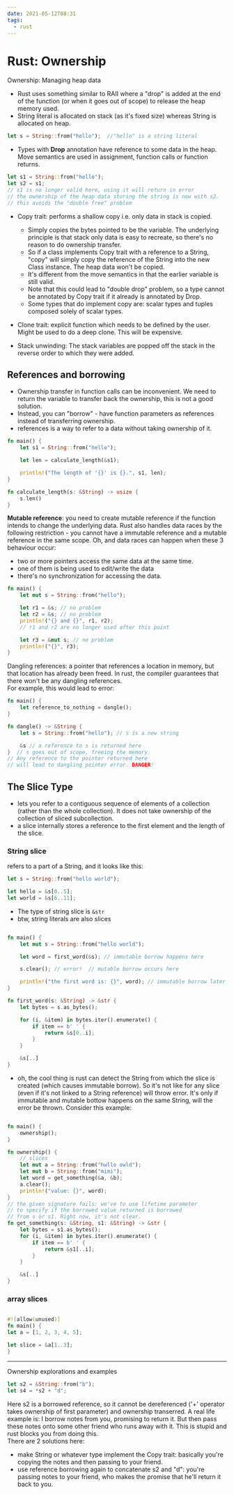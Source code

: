```yaml
---
date: 2021-05-12T08:31
tags: 
  - rust
---
```


# Rust: Ownership

Ownership: Managing heap data  
- Rust uses something similar to RAII where a "drop" is added at the end of the function (or when it goes out of scope) to release the heap memory used.
- String literal is allocated on stack (as it's fixed size) whereas String is allocated on heap.
```rust
let s = String::from("hello");  //"hello" is a string literal
```
- Types with **Drop** annotation have reference to some data in the heap. Move semantics are used in assignment, function calls or function returns.
```rust
let s1 = String::from("hello");
let s2 = s1;
// s1 is no longer valid here, using it will return in error
// the ownership of the heap data storing the string is now with s2.
// this avoids the "double free" problem
```

- Copy trait: performs a shallow copy i.e. only data in stack is copied.
  - Simply copies the bytes pointed to be the variable. The underlying principle is that stack only data is easy to recreate, so there's no reason to do ownership transfer.
  - So if a class implements Copy trait with a reference to a String, "copy" will simply copy the reference of the String into the new Class instance. The heap data won't be copied.
  - It's different from the move semantics in that the earlier variable is still valid.
  - Note that this could lead to "double drop" problem, so a type cannot be annotated by Copy trait if it already is annotated by Drop.
  - Some types that do implement copy are: scalar types and tuples composed solely of scalar types.

- Clone trait: explicit function which needs to be defined by the user. Might be used to do a deep clone. This will be expensive.

- Stack unwinding: The stack variables are popped off the stack in the reverse order to which they were added.


## References and borrowing

- Ownership transfer in function calls can be inconvenient. We need to return the variable to transfer back the ownership, this is not a good solution.  
- Instead, you can "borrow" - have function parameters as references instead of transferring ownership.
- references is a way to refer to a data without taking ownership of it.

```rust
fn main() {
    let s1 = String::from("hello");

    let len = calculate_length(&s1);

    println!("The length of '{}' is {}.", s1, len);
}

fn calculate_length(s: &String) -> usize {
    s.len()
}
```

**Mutable reference**: you need to create mutable reference if the function intends to change the underlying data. Rust also handles data races by the following restriction - you cannot have a immutable reference and a mutable reference in the same scope. Oh, and data races can happen when these 3 behaviour occur:
- two or more pointers access the same data at the same time.
- one of them is being used to edit/write the data
- there's no synchronization for accessing the data.


```rust
fn main() {
    let mut s = String::from("hello");

    let r1 = &s; // no problem
    let r2 = &s; // no problem
    println!("{} and {}", r1, r2);
    // r1 and r2 are no longer used after this point

    let r3 = &mut s; // no problem
    println!("{}", r3);
}

```

Dangling references: a pointer that references a location in memory, but that location has already been freed. In rust, the compiler guarantees that there won't be any dangling references.  
For example, this would lead to error:

```rust
fn main() {
    let reference_to_nothing = dangle();
}

fn dangle() -> &String {
    let s = String::from("hello"); // s is a new string

    &s // a reference to s is returned here
}  // s goes out of scope, freeing the memory. 
// Any reference to the pointer returned here 
// will lead to dangling pointer error. DANGER!
```


## The Slice Type
- lets you refer to a contiguous sequence of elements of a collection (rather than the whole collection). It does not take ownership of the collection of sliced subcollection.
- a slice internally stores a reference to the first element and the length of the slice.

### String slice
refers to a part of a String, and it looks like this:
```rust
let s = String::from("hello world");

let hello = &s[0..5];
let world = &s[6..11];
```
- The type of string slice is `&str`
- btw, string literals are also slices
```rust

fn main() {
    let mut s = String::from("hello world");

    let word = first_word(&s); // immutable borrow happens here 

    s.clear(); // error!  // mutable borrow occurs here

    println!("the first word is: {}", word); // immutable borrow later used here
}

fn first_word(s: &String) -> &str {
    let bytes = s.as_bytes();

    for (i, &item) in bytes.iter().enumerate() {
        if item == b' ' {
            return &s[0..i];
        }
    }

    &s[..]
}
```
- oh, the cool thing is rust can detect the String from which the slice is created (which causes immutable borrow). So it's not like for any slice (even if it's not linked to a String reference) will throw error. It's only if immutable and mutable bottow happens on the same String, will the error be thrown. Consider this example:

```rust

fn main() {
    ownership();
}

fn ownership() {
    // slices
    let mut a = String::from("hwllo owld");
    let mut b = String::from("mimi");
    let word = get_something(&a, &b);
    a.clear();
    println!("value: {}", word);
}
// the given signature fails: we've to use lifetime parameter 
// to specify if the borrowed value returned is borrowed 
// from s or s1. Right now, it's not clear.
fn get_something(s: &String, s1: &String) -> &str {  
    let bytes = s1.as_bytes();
    for (i, &item) in bytes.iter().enumerate() {
        if item == b' ' {
            return &s1[..i];
        }
    }

    &s[..]
}

```

### array slices

```rust

#![allow(unused)]
fn main() {
let a = [1, 2, 3, 4, 5];

let slice = &a[1..3];
}

```




--- 
Ownership explorations and examples

```rust
let s2 = &String::from("b");
let s4 = *s2 + "d";
```

Here s2 is a borrowed reference, so it cannot be dereferenced ('+' operator takes ownership of first parameter) and ownership transerred. A real life example is: I borrow notes from you, promising to return it. But then pass these notes onto some other friend who runs away with it. This is stupid and rust blocks you from doing this.   
There are 2 solutions here:
- make String or whatever type implement the Copy trait: basically you're copying the notes and then passing to your friend.
- use reference borrowing again to concatenate s2 and "d": you're passing notes to your friend, who makes the promise that he'll return it back to you.

